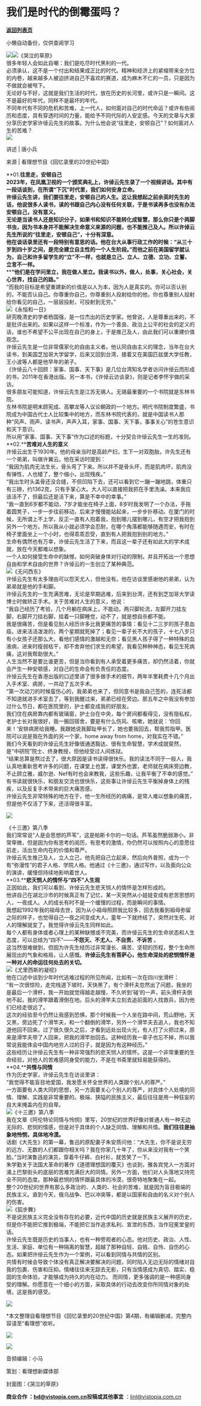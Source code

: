 # 我们是时代的倒霉蛋吗？

[**返回列表页**](/gzh/看理想)

小懒自动备份，仅供查阅学习

![](https://mmbiz.qpic.cn/mmbiz_png/aP7vrTpXJxRA0ViaNRqia18YGj5LgX4VSibTFXfBlkXZakYUA8yBkEQYYmpmDmxH0IZyeY4oUcOiabiaj1PywxF6StQ/640?wx_fmt=png)![](https://mmbiz.qpic.cn/mmbiz_jpg/aP7vrTpXJxRbqmTW4RJ5ibDfuCaibXsWeNttqznjaPu5AUK9LZwZE3TMicEJLic0JfOwreXia4DLT8rCcb20nhJzEvQ/640?wx_fmt=jpeg&from;=appmsg)《哭泣的草原》  
很多年轻人会如此自嘲：我们是吃尽时代黑利的一代。  
必须承认，这不是一个付出和结果成正比的时代。精神和经济上的紧缩带来全方位的内卷，越来越多人被迫挤进自己不喜欢的赛道，成为麻木不仁的一员，只是因为不做就会被甩下。  
无论好与不好，这就是我们生活的时代，放在历史的长河里，或许只是一瞬间。这不是最好的年代，同样不是最坏的年代。  
不同年代有不同的危机和苦难，上一代人，如何面对自己的时代命运？或许有些阅历和态度，具有穿透时间的力量，能给予不同代际的人安定感。今天的文章与大家分享历史学家许倬云先生的故事。为什么他会说“往里走，安顿自己”？如何面对人生的苦难？  
![](https://mmbiz.qpic.cn/mmbiz_png/aP7vrTpXJxRA0ViaNRqia18YGj5LgX4VSibyicaNpfZMjSJFGHr85glQV0UvxPDGJ30TMHYUPnUHgbYyqpCwF83EGw/640?wx_fmt=other&tp;=webp&wxfrom;=5&wx;_lazy=1&wx;_co=1)  

讲述 | 唐小兵

来源 | 看理想节目《回忆录里的20世纪中国》

  
**01.****往里走，安顿自己**  
2023年，在凤凰卫视的一个颁奖典礼上，许倬云先生录了一个视频讲话。其中有一段话谈到，在所谓“下沉”时代里，我们如何安身立命。  
许倬云先生讲，我们要往里走，安顿自己的人生。这让我想起之前余英时先生的话，他说很多人读书，读的书跟自己内心没有任何关联，于是书读再多也没有办法安顿自己，没有意义。  
无论是当读书人还是知识分子，如果书和知识不能转化成智慧，那么你只是个两脚书虫，因为书本身并不能解决生命意义来源的问题，也不能推己及人。所以许倬云先生所说的“往里走，安顿自己”，十分有深意。  
他在谈话录里还有一段特别有意思的话。他在台大从事行政工作的时候：“从三十岁到四十岁之间，是完全建立自主性的一个人生阶段。”而他之前在美国留学就认为，自己和许多留学生的“立”不一样，也就是立己、立人、立德、立功、立誓、立言不一样。**  
****“他们是在学问里立，我在做人里立。我读书以外，做人，处事，关心社会，关心世界，找自己的路。”**  
“而我的目标是希望重建新的价值是以人为本，因为人是真实的。你可以否认别的，不能否认自己。你尊重你自己，你尊重别人投射给你的他，你也尊重别人投射给你看见的自己，一层层投射，可投射到无穷。”  
![](https://mmbiz.qpic.cn/mmbiz_png/UP4mWEf5RM3nR5sVH8PmQnLC3Z1TkZJHNsVyutK68tpJm7qPJkw5oheHJxco3936S69XUuxKT1pZ5J62hkQYZg/640?&wx;_fmt=png)《永恒和一日》  
研究晚清史的学者杨国强，是一位杰出的历史学家。他曾说，人是尊重出来的，不是批评出来的。如果以这样一个标准，作为一个善良、政治上公平的社会的定义的话，谁也不希望不公平出现在自己的身上，于是推己及人，由此我们可以重建价值观念。  
许倬云先生是一位非常儒家化的自由主义者。他认同自由主义的理念，当年在台大读书，到美国芝加哥大学留学，后来又回到台湾，接着又在美国匹兹堡大学任教，王小波等人都是他早年的弟子。  
《许倬云八十回顾：家事、国事、天下事》是几位台湾知名学者访问许倬云而形成的书，2011年在香港出版。另一本书，《许倬云访谈录》，则是记者李怀宇做的采访。  
很多朋友可能知道，许倬云先生是江苏无锡人。无锡最重要的一个书院就是东林书院。  
东林书院是明末顾宪成、高攀龙等人议论朝政的一个地方。明代书院制度繁盛，书院成为中国古代士人比较集中的地方，而东林书院代表的，就是中国读书人那种“风声、雨声、读书声，声声入耳，家事、国事、天下事，事事关心”的苍生意识和天下意识。  
所以用“家事、国事、天下事”作为口述的标题，十分契合许倬云先生一生的准则。  
**02.****苦难对人生的意义**  
许倬云出生于1930年。他的母亲当时是高龄产妇，生下一对双胞胎，许先生还有一个弟弟，叫做许翼云。他在采访时提到：  
“我因为肌肉无法生长，骨头弯了下来。所以并不是骨头坏，而是肌肉坏，肌肉没有弹性，人也矮了，整个缩小，出现残疾。”  
“我出生时头盖骨还没合缝，不但凹陷下去，还可以看到它一蹦一蹦地跳，体重只有三磅，约1362克，只有手掌心大。大人可以直接把我抓在手里洗澡。本来我应该活不了，但最后还是活下来，算是不幸中的幸事。”  
“我一直到6岁都不能动，7岁才能坐在椅子上面，8岁时我发明了一个办法，手拖着圆凳子，一步一步往前移动，后来才慢慢能站起来，一步步扑移动。在厦门的时候，无所谓上不上学，反正一直有人抱着我，抱到哪儿摆到哪儿，有空才把我抱到另外一个地方。所以我从小就必须学会忍耐，在哪个角落都能够随遇而安，有时在椅子里面坐上一个小时，也得乖乖忍受，直到有人把我抱到别的地方。”  
生命有偶然也有万幸，许倬云先生活了下来，而且这一辈子还有如此大的学术成就，放在今天都难以想象。  
一个人如何接受生命中的缺憾，如何突破身体对行动的限制，并且开拓出一个思想自由和学术自由的世界？许倬云的一生创立了某种典范。  
![](https://mmbiz.qpic.cn/mmbiz_jpg/aP7vrTpXJxRbqmTW4RJ5ibDfuCaibXsWeNOmkRZp5WdnxXuaZbgEYBtDuRX9G9Mzoq9wMc1Ico8KLXTGNX7icZBvg/640?wx_fmt=jpeg&from;=appmsg)《无问西东》  
许倬云先生有太多理由可以怨天尤人，但他没有。他在访谈里感谢他的弟弟，认为弟弟就是他的手和脚。  
许倬云先生的一生充满苦难，无论是早期逃难，后来到台湾，还有到芝加哥大学读博士时做矫正手术。关于苦难对人生的意义，他说：  
“我自己经历了考验，几个月躺在病床上，不能动，两只脚轮流，左脚开刀挂左脚，右脚开刀挂右脚，挂着一只脚睡觉，动不了，就是想自杀都不能。  
我是很痛苦，但是看见别人经历许多比我更痛苦的事情：看见十二三岁的孩子患血癌，进来活活泼泼的，两个星期就死掉了；看见一辈子长不大的孩子，十七八岁只有小女孩子还那么大，看他们感情的激越和无奈；看见黑人孩子得了一种特殊的血液病，进来时瘦弱枯干，却不舍弃他们求生的希望，我看见种种神态，看见生死病痛，这对我帮助很大。”  
人生当然不是要比谁更苦，但是当你看到有人承受着更多痛苦，却仍然活着，你就会产生一种安顿感，对自己的生命会有负责任的态度。  
许倬云先生在香港出版的口述里讲了很多做手术的细节，两年半里耗费十几个月出入手术室、病房，一共动了五次手术。  
“第一次动刀的时候蛮伤心的，我弟弟也来了，但同意书是我自己签的，连死活都不知道就进手术室去了，等到我醒过来，弟弟已经在旁边。那五年之中我没有参加过什么节日，都在医院里的，护士都变成我的好朋友。  
我们住在病房靠内都有玻璃窗，护士台在中央，每个房间都看得见，没有隐私权，老护士长对我很好，我一搬回宿舍，要是有什么伤风、咳嗽，她就说：‘你回来！’安排病房给我睡。我跟她说我脚趾甲长了，她也要我回去，帮我剪指甲。医院可以说是我在外面的另一个家，home
away from home，对我实在不错。”  
我们今天看到的许倬云先生好像很通透豁达、很有生命智慧，学术成就斐然，是“中研院”院士、终身教授，但他经受过人间炼狱。  
“结果总算是熬过去了，很大原因是读书读得很快乐。我的读法不同于一般人，我认真地重新思考许多的问题，在课堂上也罢，课堂外也罢，老师就在病床旁边教，不止顾立雅，威尔逊、Nef有时也会来教我，这些乐趣，让我平衡了不幸的感觉。”  
有书读就很快乐，和朋友交流也很快乐，这些事让许倬云先生平衡掉身体上的残疾，以及反复手术带来的巨大痛苦感。  
许倬云先生非常特殊的地方在于，他一生所经历的病痛，是常人难以想象的痛苦，但是他不仅活了下来，还活得很丰富。  

![](https://mmbiz.qpic.cn/mmbiz_png/aP7vrTpXJxTLnbFZSfTbtboj0Btg9F7SINHv3xg7yIaA2cxMQcEUns4EMEwgCYOECbmTIqd7hHX4qrA69mbYIQ/640?wx_fmt=png&from;=appmsg)

《十三邀》第八季  
我们常常说“人是会思想的芦苇”，这是帕斯卡尔的一句话。芦苇虽然脆弱渺小，非常卑微，但是因为你有思考的阅历，有思考的激情，你仍然可以按照内心的意愿往前走，活出生命内在的价值和尊严。  
许倬云先生推己及人，立人立己，他先把自己立起来，然后向外普照，成为一个有“弥漫性”的君子人格、学院人格。他通过《十三邀》，通过写作，以及面向公众的演讲，缓慢但持续地影响着世人。  
**03.****悲天悯人的情怀与“四不”人生观**  
正因如此，我们可以看到，许倬云先生悲天悯人的情怀是怎样形成的。  
他讲自己在湖北沙市的时候真正有了记忆，某一天突然从小娃娃变成有悲苦思想的人，一夜成人。人的成长有时不是一个缓慢的过程，而是瞬间的事情。  
我想起1992年我的祖母去世，因为从小祖母照顾我比较多，回去我看到祖母弥留之际的样子，也觉得自己一夜之间变成大人，童年一下就终结了，突然对生死、对人的理解就变了。我觉得许倬云先生同样如此。  
每个人都有身体或者心理上的某种缺憾或不完美，而许倬云先生的生命状态和人生态度，可以总结为“四不”——**不怨天、不尤人、不自责、不诉苦** 。  
这当然很难做到，但因为许先生经历过非常漫长、痛苦、坚韧的历程，整个生命所展现出的气象和格局，让人感慨。**许倬云先生有菩萨心，他生命深处的悲悯情怀是一种对人的命运往何处去的关切。**  
![](https://mmbiz.qpic.cn/mmbiz_jpg/aP7vrTpXJxRbqmTW4RJ5ibDfuCaibXsWeNh46MdlVWXUTZV9hq9pMM0UxDZ3Gic8iaXbWldcv0ZI3TFNZOZpnWVKpQ/640?wx_fmt=jpeg&from;=appmsg)《尤里西斯的凝视》  
他在口述中谈到少年时代逃难过程的所见所闻，比如有一次在四川坐滑杆：  
“有一次很惊险，走完栈道下坡时，天快黑了，有个滑杆夫忽然出了问题，我坐的是最后一个滑杆，我一开始就觉得越走越慢，不久听到‘碰’的一声，前头滑杆夫倒地不起，我的滑竿跟着滑倒在地。后头的滑竿夫立刻去追前面的人找救兵，因为他们已经走很远了。  
这次的经验至今仍然让我感到恐惧，那个时候我一个人坐在路中间，荒山野地，天又黑，旁边死了个滑竿夫，和一个翻倒的滑竿，另外一个滑竿夫去追人，我也不知道他回不回来。过了很久很久之后，才看到远处出现火光，有人打了火把过来，原来是滑竿夫带了人回来，把我的滑竿抬回去。这种经历我一辈子也忘不掉，所以我常说我能体会中国内地穷人过的日子，就是因为有这种经历。”  
这些经历让许倬云先生有一种非常强烈的悲天悯人的情怀。这是一个非常重要的生命经验，对他人的苦难感同身受的能力，不是在书斋里就轻易能获得的。  
**04.****共情与同情**  
作为历史学家，许倬云先生在访谈里讲：  
“我觉得不能盲目地爱国，我发愿关怀全世界的人类跟个别人的尊严。”  
一方面要有人类大同的思想，另一方面要关心个别人的尊严，对具体个人处境的同情、理解、实践是非常重要的。极端、狭隘的民族主义，最后往往是用一种狂妄的自大来掩盖内在的自卑。  
![](https://mmbiz.qpic.cn/mmbiz_png/aP7vrTpXJxTLnbFZSfTbtboj0Btg9F7SdorOEibQ4pqnvWPFZkoPhP2ia77UwJxdEkNM8MKcmEcJKASiau2wDDgVQ/640?wx_fmt=png&from;=appmsg)《十三邀》第八季  
我在文章《阿伦特论同情与怜悯》里写，20世纪的世界好像对普通人有一种无边无际的、悲悯的情感，但是对于具体的个人缺乏同情、理解和共情。**我们往往是抽象地怜悯，具体地冷漠。**  
话剧《大先生》的第一幕，鲁迅的原配妻子朱安质问他：“大先生，你不是说无穷的远方、无数的人们都跟你相关吗？我在你家几十年了，你从来没对我有一个笑脸。”当时演鲁迅的演员，穿着牛仔裤、白衬衫，就苦笑了一下。  
朱学勤关于法国大革命的著作《道德理想国的覆灭》也谈到，雅各宾党人一方面对涌上巴黎街头的底层的苦难充满巨大的同情。另外一方面，他们对人头落地又持完全不同的态度。那种最悲悯的情怀跟最具体的冷漠，很奇特地聚集在一起。  
整个20世纪的世界有那么多政治的、人类的、社会的苦难，就是因为盲目极端的民族主义。直到今天，俄乌战争、巴以冲突等，都是以国家和自由的名义对个别人的伤害。  
![](https://mmbiz.qpic.cn/mmbiz_jpg/aP7vrTpXJxRbqmTW4RJ5ibDfuCaibXsWeNu6ypzKv9CBicWqavxjHZaRl2rFd8qkPK5H7utR8R5Qey35ialb79nUoQ/640?wx_fmt=jpeg&from;=appmsg)《狐步舞》  
不是说民族主义完全没有存在的必要，近代中国的历史就是民族主义展开的历史，但是你不能把它推到极端，不能把它当作追求私利、宣泄的东西，当作冠冕堂皇的话。  
许倬云先生既是历史的当事人，也有一种旁观者的心态。他对历史、政治、人性、生活、家庭、单位有一种隔离的智慧，超越了那种自轻、自贱、自怜、自伤的心态。如果把许倬云先生作为一个案例，可以看到同情与共情的区别。  
共情有时候会导致个体没有真正解决要解决的问题，同时陷入无边无际的情绪对自我的包裹、伤害和压抑。情绪往往来无踪去无影，只有当情感成为真切、踏实、稳固的生命体验，才能够成为持久的内在动力。
而同情，更多强调的是一种感同身受的理解。你愿意在一个细小的方面，采取具体的行动去改变你所同情对象的处境，这是我的感受。  

![](https://mmbiz.qpic.cn/mmbiz_png/aP7vrTpXJxRA0ViaNRqia18YGj5LgX4VSibCtkY28xLiaOEanibJrx7E0bWiaH8tRc0WkaCZ35VoiabPsr0urCBdAzT9Q/640?wx_fmt=other&wxfrom;=5&wx;_lazy=1&wx;_co=1&tp;=webp)

*本文整理自看理想节目《回忆录里的20世纪中国》第4期，有编辑删减，完整内容请至“看理想”收听。

  

![](https://mmbiz.qpic.cn/mmbiz_jpg/aP7vrTpXJxSvyZEiajCbpZbkJNd8ibuibujicDWiaFTABZm9x2n8pY6Jl2ODC1qlktpVPYRm7xxLWDticXlIUH2Axj4Q/640?wx_fmt=jpeg&from;=appmsg)

  

![](https://mmbiz.qpic.cn/mmbiz_png/aP7vrTpXJxRA0ViaNRqia18YGj5LgX4VSibCtkY28xLiaOEanibJrx7E0bWiaH8tRc0WkaCZ35VoiabPsr0urCBdAzT9Q/640?wx_fmt=other&wxfrom;=5&wx;_lazy=1&wx;_co=1&tp;=webp)

  

音频编辑：小马

策划：看理想新媒体部

封面图：《哭泣的草原》

******商业合作** ：bd@vistopia.com.cn**投稿或其他事宜** ：linl@vistopia.com.cn

